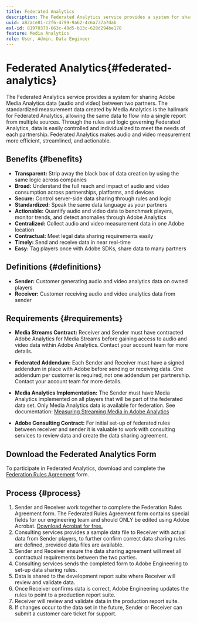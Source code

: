 ```yaml
---
title: Federated Analytics
description: The Federated Analytics service provides a system for sharing Streaming Media data between two partners.
uuid: a82ace81-c2f6-4799-9a62-4c6a737a7dab
exl-id: 81970370-663c-49d5-b13c-628d294be178
feature: Media Analytics
role: User, Admin, Data Engineer
---
```

# Federated Analytics{#federated-analytics}

The Federated Analytics service provides a system for sharing Adobe Media Analytics data (audio and video) between two partners.
The standardized measurement data created by Media Analytics is the hallmark for Federated Analytics, allowing the same data to flow into a single report from multiple sources.
Through the rules and logic governing Federated Analytics, data is easily controlled and individualized to meet the needs of each partnership.
Federated Analytics makes audio and video measurement more efficient, streamlined, and actionable.

## Benefits {#benefits}

* **Transparent:** Strip away the black box of data creation by using the same logic across companies
* **Broad:** Understand the full reach and impact of audio and video consumption across partnerships, platforms, and devices
* **Secure:** Control server-side data sharing through rules and logic
* **Standardized:** Speak the same data language as your partners
* **Actionable:** Quantify audio and video data to benchmark players, monitor trends, and detect anomalies through Adobe Analytics
* **Centralized:** Collect audio and video measurement data in one Adobe location
* **Contractual:** Meet legal data sharing requirements easily
* **Timely:** Send and receive data in near real-time
* **Easy:** Tag players once with Adobe SDKs, share data to many partners

## Definitions {#definitions}

* **Sender:** Customer generating audio and video analytics data on owned players
* **Receiver:** Customer receiving audio and video analytics data from sender

## Requirements {#requirements}

* **Media Streams Contract:** Receiver and Sender must have contracted Adobe Analytics for Media Streams before gaining access to audio and video data within Adobe Analytics. Contact your account team for more details.
* **Federated Addendum:** Each Sender and Receiver must have a signed addendum in place with Adobe before sending or receiving data. One addendum per customer is required, not one addendum per partnership. Contact your account team for more details.

* **Media Analytics Implementation:** The Sender must have Media Analytics implemented on all players that will be part of the federated data set. Only Media Analytics data is available for federation. See documentation: [Measuring Streaming Media in Adobe Analytics](/help/media-overview.md)

* **Adobe Consulting Contract:** For initial set-up of federated rules between receiver and sender it is valuable to work with consulting services to review data and create the data sharing agreement.

## Download the Federated Analytics Form

To participate in Federated Analytics, download and complete the [Federation Rules Agreement](assets/federated_analytics_form.pdf) form.

## Process {#process}

1. Sender and Receiver work together to complete the Federation Rules Agreement form. The Federated Rules Agreement form contains special fields for our engineering team and should ONLY be edited using Adobe Acrobat. [Download Acrobat for free.](https://get.adobe.com/reader/)
1. Consulting services provides a sample data file to Receiver with actual data from Sender players, to further confirm correct data sharing rules are defined, provided data files are available.
1. Sender and Receiver ensure the data sharing agreement will meet all contractual requirements between the two parties.
1. Consulting services sends the completed form to Adobe Engineering to set-up data sharing rules.
1. Data is shared to the development report suite where Receiver will review and validate data.
1. Once Receiver confirms data is correct, Adobe Engineering updates the rules to point to a production report suite.
1. Receiver will review and validate data in the production report suite.
1. If changes occur to the data set in the future, Sender or Receiver can submit a customer care ticket for support.
